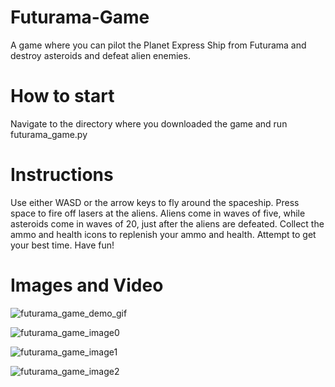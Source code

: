 # Futurama-Game
A game where you can pilot the Planet Express Ship from Futurama and destroy asteroids and defeat alien enemies.

# How to start
Navigate to the directory where you downloaded the game and run futurama_game.py

# Instructions
Use either WASD or the arrow keys to fly around the spaceship. Press space to fire off lasers at the aliens. Aliens come in waves of five, while asteroids come in waves of 20, just after the aliens are defeated. Collect the ammo and health icons to replenish your ammo and health. Attempt to get your best time. Have fun!

# Images and Video
![futurama_game_demo_gif](https://user-images.githubusercontent.com/73140191/125521165-8879ffa7-568d-480d-85d7-f5e46720a81f.gif)

![futurama_game_image0](https://user-images.githubusercontent.com/73140191/125521793-cabc2659-1da0-4e6f-b24e-f797771f6a0a.jpg)

![futurama_game_image1](https://user-images.githubusercontent.com/73140191/125521814-848fe0e5-5357-43c4-aa95-a022ec322cb5.jpg)

![futurama_game_image2](https://user-images.githubusercontent.com/73140191/125521828-0aacf7d0-6abe-4131-a02b-54cf373fabdd.jpg)
